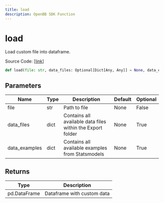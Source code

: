 ```yaml
---
title: load
description: OpenBB SDK Function
---
```


# load

Load custom file into dataframe.

Source Code: [[link](https://github.com/OpenBB-finance/OpenBBTerminal/tree/main/openbb_terminal/common/common_model.py#L53)]

```python
def load(file: str, data_files: Optional[Dict[Any, Any]] = None, data_examples: Optional[Dict[Any, Any]] = None) -> DataFrame
```
## Parameters

| Name | Type | Description | Default | Optional |
| ---- | ---- | ----------- | ------- | -------- |
| file | str | Path to file | None | False |
| data_files | dict | Contains all available data files within the Export folder | None | True |
| data_examples | dict | Contains all available examples from Statsmodels | None | True |

## Returns

| Type | Description |
| ---- | ----------- |
| pd.DataFrame | Dataframe with custom data |

